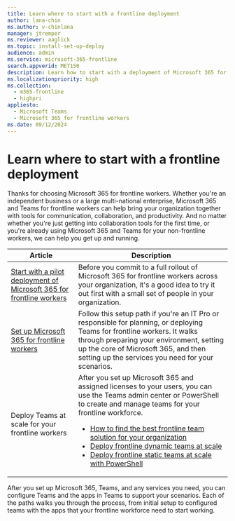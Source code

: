 ```yaml
---
title: Learn where to start with a frontline deployment
author: lana-chin
ms.author: v-chinlana
manager: jtremper
ms.reviewer: aaglick
ms.topic: install-set-up-deploy
audience: admin
ms.service: microsoft-365-frontline
search.appverid: MET150
description: Learn how to start with a deployment of Microsoft 365 for frontline workers for your organization.
ms.localizationpriority: high
ms.collection: 
  - m365-frontline
  - highpri
appliesto: 
  - Microsoft Teams
  - Microsoft 365 for frontline workers
ms.date: 09/12/2024
---
```


# Learn where to start with a frontline deployment

Thanks for choosing Microsoft 365 for frontline workers. Whether you're an independent business or a large multi-national enterprise, Microsoft 365 and Teams for frontline workers can help bring your organization together with tools for communication, collaboration, and productivity. And no matter whether you're just getting into collaboration tools for the first time, or you're already using Microsoft 365 and Teams for your non-frontline workers, we can help you get up and running.

|Article   |Description   |
|----------|----------|
|[Start with a pilot deployment of Microsoft 365 for frontline workers](flw-pilot.md)|Before you commit to a full rollout of Microsoft 365 for frontline workers across your organization, it's a good idea to try it out first with a small set of people in your organization. |
|[Set up Microsoft 365 for frontline workers](flw-setup-microsoft-365.md)|Follow this setup path if you're an IT Pro or responsible for planning, or deploying Teams for frontline workers. It walks through preparing your environment, setting up the core of Microsoft 365, and then setting up the services you need for your scenarios. |
|Deploy Teams at scale for your frontline workers |After you set up Microsoft 365 and assigned licenses to your users, you can use the Teams admin center or PowerShell to create and manage teams for your frontline workforce.  <ul><li>[How to find the best frontline team solution for your organization](frontline-team-options.md)</li><li>[Deploy frontline dynamic teams at scale](deploy-dynamic-teams-at-scale.md)</li><li>[Deploy frontline static teams at scale with PowerShell](deploy-teams-at-scale.md)</li></ul>|

After you set up Microsoft 365, Teams, and any services you need, you can configure Teams and the apps in Teams to support your scenarios. Each of the paths walks you through the process, from initial setup to configured teams with the apps that your frontline workforce need to start working.
